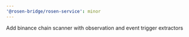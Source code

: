 ```yaml
---
'@rosen-bridge/rosen-service': minor
---
```


Add binance chain scanner with observation and event trigger extractors
